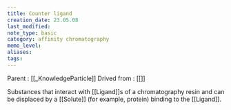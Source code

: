 ```yaml
---
title: Counter ligand
creation_date: 23.05.08
last_modified: 
note_type: basic
category: affinity chromatography
memo_level: 
aliases: 
tags:
---
```


Parent : [[_KnowledgeParticle]]
Drived from : [[]]

Substances that interact with [[Ligand]]s of a chromatography resin and can be displaced by a [[Solute]] (for example, protein) binding to the [[Ligand]].